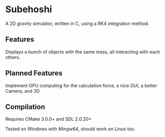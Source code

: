 # Subehoshi

A 2D gravity simulator, written in C, using a RK4 integration method.

## Features

Displays a bunch of objects with the same mass, all interacting with each others.

## Planned Features

Implement GPU computing for the calculation force, a nice GUI, a better Camera, and 3D

## Compilation

Requires CMake 3.0.0+ and SDL 2.0.20+

Tested on Windows with Mingw64, should work on Linux too.
